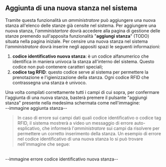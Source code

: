 ## Aggiunta di una nuova stanza nel sistema
Tramite questa funzionalità un *amministratore* può aggiungere una nuova stanza all'elenco delle stanze già censite nel sistema.
Per aggiungere una nuova stanza, l'*amministartore* dovrà accedere alla pagina di gestione delle stanze premendo sull'apposita funzionalità "**aggiungi stanza**" (TODO) situata nella pagina iniziale.
Per censire una nuova stanza nel sistema l'*amministratore* dovrà inserire negli appositi spazi le seguenti informazioni:
1. **codice identificativo nuova stanza**: è un codice alfanumerico che identifica in maniera univoca la stanza all'interno del sistema. Questo codice non può contenere caratteri speciali;
2. **codice tag RFID**: questo codice serve al sistema per permettere la prenotazione e l'igienizzazione della stanza. Ogni codice RFID che contrassegna una stanza è univoco.

Una volta compilati correttamente tutti i campi di cui sopra, per confermare l'aggiunta di una nuova stanza, basterà premere il pulsante "aggiungi stanza" presente nella medesima schermata come nell'immagine:
<br>--immagine aggiunta stanza--</br>

>In caso di errore sui campi dati quali codice identificativo o codice tag RFID, il sistema mostrerà a video un messaggio di errore auto-esplicativo, che informerà l'*amministratore* sui campi da risolvere per permettere un corretto inserimento della stanza. Un esempio di errore nel codice identificativo di una nuova stanza lo si può trovare nell'immagine che segue:

<br>--immagine errore codice identificativo nuova stanza--</br>